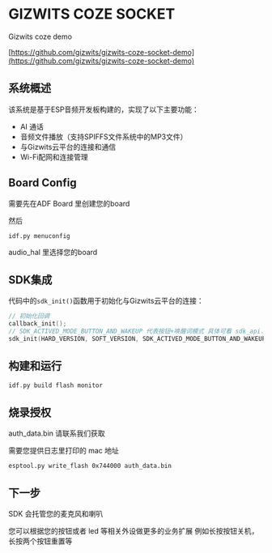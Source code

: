 # GIZWITS COZE SOCKET

Gizwits coze demo

[https://github.com/gizwits/gizwits-coze-socket-demo](https://github.com/gizwits/gizwits-coze-socket-demo)

## 系统概述

该系统是基于ESP音频开发板构建的，实现了以下主要功能：
- AI 通话
- 音频文件播放（支持SPIFFS文件系统中的MP3文件）
- 与Gizwits云平台的连接和通信
- Wi-Fi配网和连接管理


## Board Config

需要先在ADF Board 里创建您的board

然后 

```
idf.py menuconfig
```
audio_hal 里选择您的board


## SDK集成

代码中的`sdk_init()`函数用于初始化与Gizwits云平台的连接：

```c
// 初始化回调
callback_init();
// SDK_ACTIVED_MODE_BUTTON_AND_WAKEUP 代表按钮+唤醒词模式 具体可看 sdk_api.h
sdk_init(HARD_VERSION, SOFT_VERSION, SDK_ACTIVED_MODE_BUTTON_AND_WAKEUP);
```

## 构建和运行
```c
idf.py build flash monitor
```

## 烧录授权
auth_data.bin 请联系我们获取

需要您提供日志里打印的 mac 地址
```
esptool.py write_flash 0x744000 auth_data.bin
```

## 下一步
SDK 会托管您的麦克风和喇叭

您可以根据您的按钮或者 led 等相关外设做更多的业务扩展
例如长按按钮关机，长按两个按钮重置等